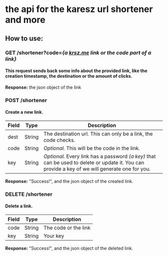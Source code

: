 # the api for the karesz url shortener and more

## How to use:

### GET /shortener?code=_{a [krsz.me](https://krsz.me) link or the code part of a link}_

#### This request sends back some info about the provided link, like the creation timestamp, the destination or the amount of clicks.

**Response:** the json object of the link

### POST /shortener

#### Create a new link.

| Field | Type   | Description                                                                                                                                     |
| ----- | ------ | ----------------------------------------------------------------------------------------------------------------------------------------------- |
| dest  | String | The destination url. This can only be a link, the code checks.                                                                                  |
| code  | String | _Optional._ This will be the code in the link.                                                                                                  |
| key   | String | _Optional._ Every link has a password _(a key)_ that can be used to delete or update it. You can provide a key of we will generate one for you. |

**Response:** "Success!", and the json object of the created link.

### DELETE /shortener

#### Delete a link.

| Field | Type   | Description          |
| ----- | ------ | -------------------- |
| code  | String | The code or the link |
| key   | String | Your key             |

**Response:** "Success!", and the json object of the deleted link.
